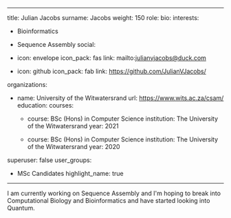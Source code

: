
---
title: Julian Jacobs
surname: Jacobs
weight: 150
role:
bio: 
interests:
  - Bioinformatics
  - Sequence Assembly
social:
  - icon: envelope
    icon_pack: fas
    link: mailto:julianvjacobs@duck.com



  - icon: github
    icon_pack: fab
    link: https://github.com/JulianVJacobs/


organizations:
  - name: University of the Witwatersrand
    url: https://www.wits.ac.za/csam/
education:
  courses:
    - course: BSc (Hons) in Computer Science
      institution: The University of the Witwatersrand
      year: 2021

    - course: BSc (Hons) in Computer Science
      institution: The University of the Witwatersrand
      year: 2020


superuser: false
user_groups:
  - MSc Candidates
highlight_name: true


---

I am currently working on Sequence Assembly and I'm hoping to break into Computational Biology and Bioinformatics and have started looking into Quantum.

